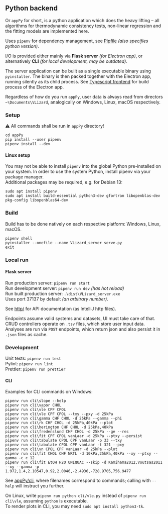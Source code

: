 ## Python backend

Or `appPy` for short, is a python application which does the heavy lifting –
all algorithms for thermodynamic consistency tests, non-linear regression and the fitting models are implemented here.

Uses `pipenv` for dependency management, see [Pipfile](../appPy/Pipfile) _(also specifies python version)_.

I/O is provided either mainly via **Flask server** _(for Electron app)_,
or alternatively **CLI** _(for local development, may be outdated)_.

The server application can be built as a single executable binary using `pyinstaller`.
The binary is then packed together with the Electron app, running silently as its child process.
See [Typescript frontend](appUI.md) for build process of the Electron app.

Regardless of how do you run `appPy`, user data is always read from directors `~\Documents\VLizard`, analogically on Windows, Linux, macOS respectively. 


### Setup
⚠ All commands shall be run in `appPy` directory!
```
cd appPy
pip install --user pipenv
pipenv install --dev
```

#### Linux setup
You may not be able to install `pipenv` into the global Python pre-installed on your system.
In order to use the system Python, install pipenv via your package manager.  
Additional packages may be required, e.g. for Debian 13:
```
sudo apt install pipenv
sudo apt install build-essential python3-dev gfortran libopenblas-dev  pkg-config libopenblas64-dev
```

### Build
Build has to be done natively on each respective platform: Windows, Linux, macOS.
```
pipenv shell
pyinstaller --onefile --name VLizard_server serve.py
exit
```

### Local run

#### Flask server
Run production server: `pipenv run start`  
Run development server: `pipenv run dev` _(has hot reload)_  
Run built production server: `.\dist\VLizard_server.exe`  
Uses port 37137 by default _(an arbitrary number)_.    

See [http/](../http) for API documentation (as IntelliJ http files).  

Endpoints assume valid systems and datasets, UI must take care of that.
CRUD controllers operate on `.tsv` files, which store user input data.
Analyses are run via `POST` endpoints, which return json and also persist it in `.json` files as cache.

### Development
Unit tests: `pipenv run test`  
Pylint: `pipenv run lint`  
Prettier: `pipenv run prettier`

#### CLI
Examples for CLI commands on Windows:
```
pipenv run cli\slope --help
pipenv run cli\vapor CHOL
pipenv run cli\vle CPF CPOL
pipenv run cli\vle CPF CPOL --txy --pxy -d 25kPa
pipenv run cli\gamma CHF CHOL -d 25kPa --gamma --phi
pipenv run cli\rk CHF CHOL -d 25kPa,40kPa --plot
pipenv run cli\herington CHF CHOL -d 25kPa,40kPa
pipenv run cli\fredenslund CHF CHOL -d 25kPa --ge --res
pipenv run cli\fit CPF CPOL vanLaar -d 25kPa --ptxy --persist
pipenv run cli\tabulate CPOL CPF vanLaar -p 33 --txy
pipenv run cli\tabulate CPOL CPF vanLaar -t 321 --pxy
pipenv run cli\vn CPOL CPF vanLaar -d 25kPa --plot
pipenv run cli\fit CHOL CHF NRTL -d 10kPa,25kPa,40kPa --xy --ptxy --gamma -c c_12
pipenv run cli\fit EtOH H2O UNIQUAC --skip -d Kamihama2012,Voutsas2011 --xy --gamma -p 1.972,1.4,2.10547,0.92,2.0046,-2.4936,-728.9705,756.9477
```
See [appPy/cli](../appPy/cli), where filenames correspond to commands;
calling with `--help` will instruct you further.

On Linux, write `pipenv run python cli/vle.py` instead of `pipenv run cli\vle`, assuming `python` is executable.  
To render plots in CLI, you may need `sudo apt install python3-tk`.
